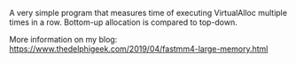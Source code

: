 A very simple program that measures time of executing VirtualAlloc multiple times in a row. Bottom-up allocation is compared to top-down.

More information on my blog: https://www.thedelphigeek.com/2019/04/fastmm4-large-memory.html
